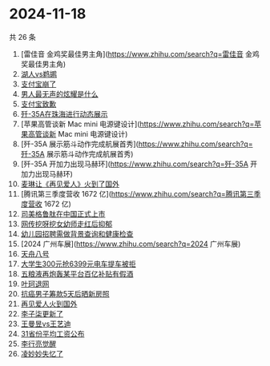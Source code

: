 # 2024-11-18

共 26 条

<!-- BEGIN ZHIHUSEARCH -->
<!-- 最后更新时间 Mon Nov 18 2024 16:14:14 GMT+0800 (China Standard Time) -->
1. [雷佳音 金鸡奖最佳男主角](https://www.zhihu.com/search?q=雷佳音 金鸡奖最佳男主角)
1. [湖人vs鹈鹕](https://www.zhihu.com/search?q=湖人vs鹈鹕)
1. [支付宝崩了](https://www.zhihu.com/search?q=支付宝崩了)
1. [男人最无声的炫耀是什么](https://www.zhihu.com/search?q=男人最无声的炫耀是什么)
1. [支付宝致歉](https://www.zhihu.com/search?q=支付宝致歉)
1. [歼-35A在珠海进行动态展示](https://www.zhihu.com/search?q=歼-35A在珠海进行动态展示)
1. [苹果高管谈新 Mac mini 电源键设计](https://www.zhihu.com/search?q=苹果高管谈新 Mac mini 电源键设计)
1. [歼-35A 展示筋斗动作完成航展首秀](https://www.zhihu.com/search?q=歼-35A 展示筋斗动作完成航展首秀)
1. [歼-35A 开加力出现马赫环](https://www.zhihu.com/search?q=歼-35A 开加力出现马赫环)
1. [麦琳让《再见爱人》火到了国外](https://www.zhihu.com/search?q=麦琳让《再见爱人》火到了国外)
1. [腾讯第三季度营收 1672 亿](https://www.zhihu.com/search?q=腾讯第三季度营收 1672 亿)
1. [司美格鲁肽在中国正式上市](https://www.zhihu.com/search?q=司美格鲁肽在中国正式上市)
1. [网传挖呀挖女幼师走红后抑郁](https://www.zhihu.com/search?q=网传挖呀挖女幼师走红后抑郁)
1. [幼儿园招聘需做背景查询和健康检查](https://www.zhihu.com/search?q=幼儿园招聘需做背景查询和健康检查)
1. [2024 广州车展](https://www.zhihu.com/search?q=2024 广州车展)
1. [天舟八号](https://www.zhihu.com/search?q=天舟八号)
1. [大学生300元抢6399元电车提车被拒](https://www.zhihu.com/search?q=大学生300元抢6399元电车提车被拒)
1. [五粮液再炮轰某平台百亿补贴有假酒](https://www.zhihu.com/search?q=五粮液再炮轰某平台百亿补贴有假酒)
1. [叶珂退网](https://www.zhihu.com/search?q=叶珂退网)
1. [抗癌男子筹款5天后晒新房照](https://www.zhihu.com/search?q=抗癌男子筹款5天后晒新房照)
1. [再见爱人火到国外](https://www.zhihu.com/search?q=再见爱人火到国外)
1. [李子柒更新了](https://www.zhihu.com/search?q=李子柒更新了)
1. [王曼昱vs王艺迪](https://www.zhihu.com/search?q=王曼昱vs王艺迪)
1. [31省份平均工资公布](https://www.zhihu.com/search?q=31省份平均工资公布)
1. [李行亮觉醒](https://www.zhihu.com/search?q=李行亮觉醒)
1. [凌妙妙失忆了](https://www.zhihu.com/search?q=凌妙妙失忆了)
<!-- END ZHIHUSEARCH -->
